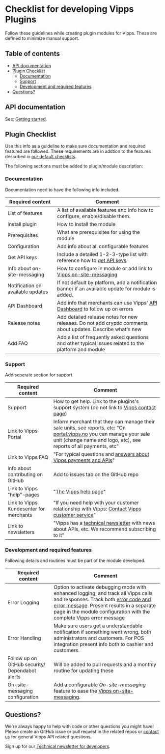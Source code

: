 
# Checklist for developing Vipps Plugins

Follow these guidelines while creating plugin modules for Vipps. These are defined to minimize manual support. 

## Table of contents

- [API documentation](#api-documentation)
- [Plugin Checklist](#plugin-checklist)
    - [Documentation](#documentation)
    - [Support](#support)
    - [Development and required features](#development-and-required-features)
- [Questions?](#questions)


## API documentation

See: [Getting started](https://vippsas.github.io/vipps-developer-docs/docs/vipps-developers/vipps-getting-started).


## Plugin Checklist

Use this info as a guideline to make sure documentation and required featured are followed. These requirements are in addtion to the features described in [our default checklists](https://vippsas.github.io/vipps-developer-docs/docs/vipps-partner#finishing-the-integration-and-going-live).

The following sections must be added to plugin/module description:

### Documentation

Documentation need to have the following info included.

| Required content | Comment |
|-----|-----------|
|     List of features| A list of available features and info how to configure, enable/disable them. |
|     Install plugin| How to install the module|
|     Prerequisites| What are prerequisites for using the module|
|     Configuration| Add info about all configurable features|
|     Get API keys| Include a detailed 1-2-3-type list with reference how to [get API keys](https://vippsas.github.io/vipps-developer-docs/docs/vipps-developers/common-topics/api-keys#getting-the-api-keys)|
|     Info about on-site-messaging| How to configure in module or add link to [Vipps on-site-messaging](https://vippsas.github.io/vipps-developer-docs/docs/APIs/checkout-api/vipps-checkout-on-site-messaging)|
|     Notification on available updates| If not default by platform, add a notification banner if an available update for module is added. |
|     API Dashboard| Add info that merchants can use Vipps' [API Dashboard](https://vippsas.github.io/vipps-developer-docs/docs/vipps-developers/vipps-resources#api-dashboard) to follow up on errors|
|     Release notes| Add detailed release notes for new releases. Do not add cryptic comments about updates. Describe what's new|
|     Add FAQ| Add a list of frequently asked questions and other typical issues related to the platform and module|


### Support 

Add seperate section for support.

| Required content | Comment |
|-----|-----------|
|     Support| How to get help. Link to the plugins's support system (do not link to [Vipps contact page](https://vippsas.github.io/vipps-developer-docs/docs/vipps-developers/contact))|
|     Link to Vipps Portal| Inform merchant that they can manage their sale units, see reports, etc: "On [portal.vipps.no](https://portal.vipps.no) you can manage your sale unit (change name and logo, etc), see reports of all payments, etc"|
|     Link to Vipps FAQ| "For typical questions and [answers about Vipps payments and APIs](https://vippsas.github.io/vipps-developer-docs/docs/vipps-developers/faqs)"|
|     Info about contributing on GitHub| Add to issues tab on the GitHub repo|
|     Link to Vipps "help"-pages| "[The Vipps help page](https://vipps.no/hjelp/vipps/)"|
|     Link to Vipps Kundesenter for merchants| "If you need help with your customer relationship with Vipps: [Contact Vipps customer service](https://vipps.no/hjelp/vipps/)"|
|     Link to newsletters| "Vipps has a [technical newsletter](https://vippsas.github.io/vipps-developer-docs/docs/vipps-developers/newsletters) with news about APIs, etc. We recommend subscribing to it"|


### Development and required features

Following details and routines must be part of the module developed. 

| Required content | Comment |
|-----|-----------|
|     Error Logging| Option to activate debugging mode with enhanced logging, and track all Vipps calls and responses. Track both [error code and error message](https://vippsas.github.io/vipps-developer-docs/docs/APIs/ecom-api/vipps-ecom-api/#error-codes). Present results in a separate page in the module configuration with the complete Vipps error message
|     Error Handling| Make sure users get a understandable notification if something went wrong, both administrators and customers. For POS integration present info both to cashier and customers.
|     Follow up on GitHub security/ Dependabot alerts| Will be added to pull requests and a monthly routine for updating these
|     On-site-messaging configuration| Add a configurable _On-site-messaging_ feature to ease the [Vipps on-site-messaging](https://vippsas.github.io/vipps-developer-docs/docs/APIs/checkout-api/vipps-checkout-on-site-messaging). |        



## Questions?

We're always happy to help with code or other questions you might have!
Please create an GitHub issue or pull request in the related repos or [contact us](https://vippsas.github.io/vipps-developer-docs/docs/vipps-developers/contact) for general Vipps API related questions.

Sign up for our [Technical newsletter for developers](https://vippsas.github.io/vipps-developer-docs/docs/vipps-developers/newsletters/).







